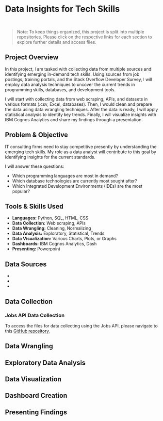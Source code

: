 <h1>Data Insights for Tech Skills</h1><br>

> Note: To keep things organized, this project is split into multiple repositories. Please click on the respective links for each section to explore further details and access files.

<h2>Project Overview</h2>

<p>In this project, I am tasked with collecting data from multiple sources and identifying emerging in-demand tech skills. Using sources from job postings, training portals, and the Stack Overflow Developer Survey, I will employ data analysis techniques to uncover the current trends in programming skills, databases, and development tools. </p>

<p>I will start with collecting data from web scraping, APIs, and datasets in various formats (.csv, Excel, databases). Then, I would clean and prepare the data using data wrangling techniques. After the data is ready, I will apply statistical analysis to identify key trends. Finally, I will visualize insights with IBM Cognos Analytics and share my findings through a presentation.</p> 

<h2>Problem & Objective</h2>

<p>IT consulting firms need to stay competitive presently by understanding the emerging tech skills. My role as a data analyst will contribute to this goal by identifying insights for the current standards. </p>

<p>I will answer these questions: </p>

<ul>
  <li>Which programming languages are most in demand?</li>
  <li>Which database technologies are currently most sought after?</li>
  <li>Which Integrated Development Environments (IDEs) are the most popular?</li>
</ul>

<h2>Tools & Skills Used</h2>

<ul>
  <li><strong>Languages:</strong> Python, SQL, HTML, CSS</li>
  <li><strong>Data Collection:</strong> Web scraping, APIs</li>
  <li><strong>Data Wrangling:</strong> Cleaning, Normalizing</li>
  <li><strong>Data Analysis:</strong> Exploratory, Statistical, Trends</li>
  <li><strong>Data Visualization:</strong> Various Charts, Plots, or Graphs</li>
  <li><strong>Dashboards:</strong> IBM Cognos Analytics, Dash</li>
  <li><strong>Presenting:</strong> Powerpoint</li>
</ul>

<h2>Data Sources</h2>

<ul>
  <li></li>
  <li></li>
  <li></li>
</ul>

<h2>Data Collection</h2>

<h3>Jobs API Data Collection</h3>

<p>To access the files for data collecting using the Jobs API, please navigate to this <a href = "https://github.com/FaiLuReH3Ro/API-Data-Collection">GitHub repository.</a></p>

<h2>Data Wrangling</h2>

<h2>Exploratory Data Analysis</h2>

<h2>Data Visualization</h2>

<h2>Dashboard Creation</h2>

<h2>Presenting Findings</h2>




